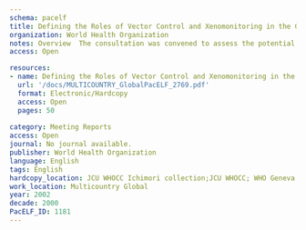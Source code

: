 ```yaml
---
schema: pacelf
title: Defining the Roles of Vector Control and Xenomonitoring in the Global Programme to Eliminate Lymphatic Filariasis
organization: World Health Organization
notes: Overview  The consultation was convened to assess the potential value of vector control to augment the Global Programme to Eliminate Lymphatic Filariasis (GPELF), a mosquito-borne disease affecting about 120 million people in 80 countries. The meeting also provided an opportunity to consider the possible role of monitoring filariasis prevalence in the human population via vector sampling and assays. The term xenomonitoring was introduced for this approach. The GPELF was launched in 2000, based on two strategies  stopping transmission and alleviation of disability due to the disease. Currently the GPELF depends largely on mass drug administration (MDA) to interrupt transmission of filaria parasites  Brugia and Wuchereria bancrofti. Integrated vector control activities and environmental sanitation are encouraged while national ELF programmes focus primarily on achieving high rates of MDA coverage.
access: Open

resources:
- name: Defining the Roles of Vector Control and Xenomonitoring in the Global Programme to Eliminate Lymphatic Filariasis
  url: '/docs/MULTICOUNTRY_GlobalPacELF_2769.pdf'
  format: Electronic/Hardcopy
  access: Open
  pages: 50
 
category: Meeting Reports
access: Open
journal: No journal available.
publisher: World Health Organization
language: English 
tags: English 
hardcopy_location: JCU WHOCC Ichimori collection;JCU WHOCC; WHO Geneva
work_location: Multicountry Global
year: 2002
decade: 2000
PacELF_ID: 1181
---
```

